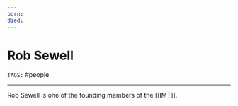 ```yaml
---
born: 
died: 
---
```

# Rob Sewell
`TAGS:` #people 

---
Rob Sewell is one of the founding members of the [[IMT]]. 